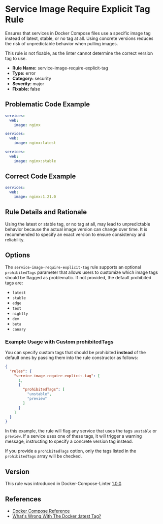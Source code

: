 # Service Image Require Explicit Tag Rule

Ensures that services in Docker Compose files use a specific image tag instead of latest, stable, or no tag at all.
Using concrete versions reduces the risk of unpredictable behavior when pulling images.

This rule is not fixable, as the linter cannot determine the correct version tag to use.

- **Rule Name:** service-image-require-explicit-tag
- **Type:** error
- **Category:** security
- **Severity:** major
- **Fixable:** false

## Problematic Code Example

```yaml
services:
  web:
    image: nginx
```

```yaml
services:
  web:
    image: nginx:latest
```

```yaml
services:
  web:
    image: nginx:stable
```

## Correct Code Example

```yaml
services:
  web:
    image: nginx:1.21.0
```

## Rule Details and Rationale

Using the latest or stable tag, or no tag at all, may lead to unpredictable behavior because the actual image version
can change over time. It is recommended to specify an exact version to ensure consistency and reliability.

## Options

The `service-image-require-explicit-tag` rule supports an optional `prohibitedTags` parameter that allows users to
customize which image tags should be flagged as problematic. If not provided, the default prohibited tags are:

- `latest`
- `stable`
- `edge`
- `test`
- `nightly`
- `dev`
- `beta`
- `canary`

### Example Usage with Custom prohibitedTags

You can specify custom tags that should be prohibited **instead** of the default ones by passing them into the rule
constructor as follows:

```json
{
  "rules": {
    "service-image-require-explicit-tag": [
      1,
      {
        "prohibitedTags": [
          "unstable",
          "preview"
        ]
      }
    ]
  }
}
```

In this example, the rule will flag any service that uses the tags `unstable` or `preview`. If a service uses one of
these tags, it will trigger a warning message, instructing to specify a concrete version tag instead.

If you provide a `prohibitedTags` option, only the tags listed in the `prohibitedTags` array will be checked.

## Version

This rule was introduced in Docker-Compose-Linter [1.0.0](https://github.com/zavoloklom/docker-compose-linter/releases).

## References

- [Docker Compose Reference](https://docs.docker.com/reference/compose-file/services/#image)
- [What's Wrong With The Docker :latest Tag?](https://vsupalov.com/docker-latest-tag/)
